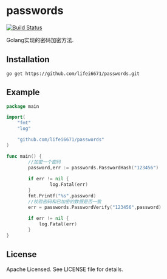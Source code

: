 # passwords

[![Build Status](https://travis-ci.org/lifei6671/passwords.svg?branch=master)](https://travis-ci.org/lifei6671/passwords)

Golang实现的密码加密方法.

## Installation 

```git
go get https://github.com/lifei6671/passwords.git
```

## Example

```go
package main

import(
    "fmt"
    "log"

    "github.com/lifei6671/passwords"
)

func main() {
        //加密一个密码
        password,err := passwords.PasswordHash("123456")
        
        if err != nil {
                log.Fatal(err)
        }
        fmt.Printf("%s",password)
        //校验密码和已加密的数据是否一致
        err = passwords.PasswordVerify("123456",password)
        
        if err != nil {
            log.Fatal(err)
        }
}
```

## License

Apache Licensed. See LICENSE file for details.